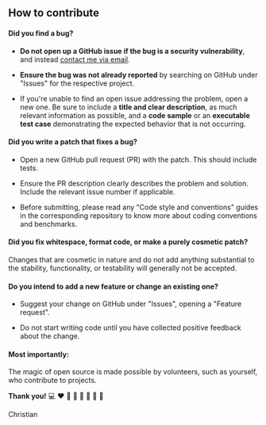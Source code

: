## How to contribute

#### **Did you find a bug?**

* **Do not open up a GitHub issue if the bug is a security vulnerability**, and instead [contact me via email](mailto:cfedermann@gmail.com).

* **Ensure the bug was not already reported** by searching on GitHub under "Issues" for the respective project.

* If you're unable to find an open issue addressing the problem, open a new one. Be sure to include a **title and clear description**, as much relevant information as possible, and a **code sample** or an **executable test case** demonstrating the expected behavior that is not occurring.

#### **Did you write a patch that fixes a bug?**

* Open a new GitHub pull request (PR) with the patch. This should include tests.

* Ensure the PR description clearly describes the problem and solution. Include the relevant issue number if applicable.

* Before submitting, please read any "Code style and conventions" guides in the corresponding repository to know more about coding conventions and benchmarks.

#### **Did you fix whitespace, format code, or make a purely cosmetic patch?**

Changes that are cosmetic in nature and do not add anything substantial to the stability, functionality, or testability will generally not be accepted.

#### **Do you intend to add a new feature or change an existing one?**

* Suggest your change on GitHub under "Issues", opening a "Feature request".

* Do not start writing code until you have collected positive feedback about the change.

#### **Most importantly:**

The magic of open source is made possible by volunteers, such as yourself, who contribute to projects.

**Thank you!** :computer: :heart: :yellow_heart: :green_heart: :blue_heart: :purple_heart: :clap: :metal:

Christian
